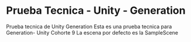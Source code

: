 # Prueba Tecnica - Unity - Generation
 Prueba tecnica de Unity Generation
Esta es una prueba tecnica para Generation- Unity Cohorte 9
 La escena por defecto es la SampleScene